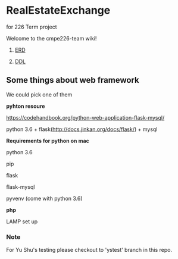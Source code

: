 # RealEstateExchange
for 226 Term project

Welcome to the cmpe226-team wiki!

1. [ERD](https://github.com/forrestyishichen/CMPE226/tree/master/ERD)

2. [DDL](https://github.com/forrestyishichen/CMPE226/tree/master/DDL)

## Some things about web framework 

We could pick one of them

**pyhton resoure**

https://codehandbook.org/python-web-application-flask-mysql/

python 3.6 + flask(http://docs.jinkan.org/docs/flask/) + mysql

**Requirements for python on mac**

python 3.6

pip

flask

flask-mysql

pyvenv (come with python 3.6)

**php**

LAMP set up

### Note
For Yu Shu's testing please checkout to 'ystest' branch in this repo.